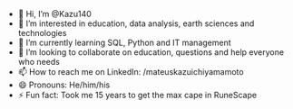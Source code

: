 - 👋 Hi, I’m @Kazu140
- 👀 I’m interested in education, data analysis, earth sciences and technologies
- 🌱 I’m currently learning SQL, Python and IT management 
- 💞️ I’m looking to collaborate on education, questions and help everyone who needs
- 📫 How to reach me on LinkedIn: /mateuskazuichiyamamoto
- 😄 Pronouns: He/him/his
- ⚡ Fun fact: Took me 15 years to get the max cape in RuneScape

<!---
Kazu140/Kazu140 is a ✨ special ✨ repository because its `README.md` (this file) appears on your GitHub profile.
You can click the Preview link to take a look at your changes.
--->
